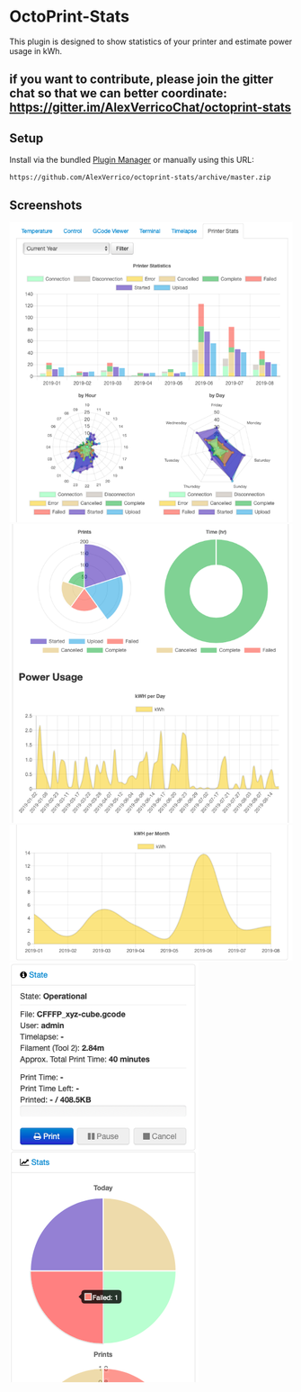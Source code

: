 # OctoPrint-Stats

This plugin is designed to show statistics of your printer and estimate power usage in kWh.

## if you want to contribute, please join the gitter chat so that we can better coordinate: https://gitter.im/AlexVerricoChat/octoprint-stats

## Setup

Install via the bundled [Plugin Manager](https://github.com/foosel/OctoPrint/wiki/Plugin:-Plugin-Manager)
or manually using this URL:

    https://github.com/AlexVerrico/octoprint-stats/archive/master.zip

## Screenshots

![Screenshot 1](https://github.com/AlexVerrico/octoprint-stats/raw/master/extras/img1.png)
![Screenshot 2](https://github.com/AlexVerrico/octoprint-stats/raw/master/extras/img2.png)
![Screenshot 3](https://github.com/AlexVerrico/octoprint-stats/raw/master/extras/img3.png)
![Screenshot 4](https://github.com/AlexVerrico/octoprint-stats/raw/master/extras/img4.png)
